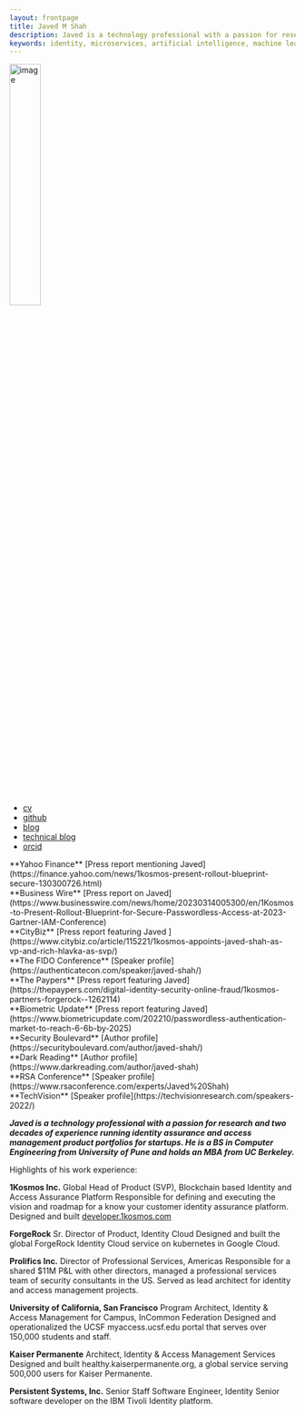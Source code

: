 ```yaml
---
layout: frontpage
title: Javed M Shah
description: Javed is a technology professional with a passion for research and two decades of experience running identity assurance and access management product portfolios for startups. He is a BS in Computer Engineering from University of Pune and holds an MBA from UC Berkeley.
keywords: identity, microservices, artificial intelligence, machine learning, security, policies, data, platform, berkeley
---
```

<img src="{{ BASE_PATH }}/jshah.jpg" alt="image" width="33%" height="auto">
<div class="navbar">
  <div class="navbar-inner">
      <ul class="nav">
          <li><a href="{{ BASE_PATH }}/jshah-public.pdf">cv</a></li>
          <li><a href="https://github.com/javedmshah">github</a></li>
          <li><a href="https://www.1kosmos.com/authors/javed-shah/">blog</a></li>
          <li><a href="https://backstage.forgerock.com/search/?t=community&q=Javed%20Shah&page=1&sort=_score:desc">technical blog</a></li>
          <li><a href="https://orcid.org/0009-0009-7472-5614">orcid</a></li>
      </ul>
  </div>
</div>
**Yahoo Finance** [Press report mentioning Javed](https://finance.yahoo.com/news/1kosmos-present-rollout-blueprint-secure-130300726.html) <br>
**Business Wire** [Press report on Javed](https://www.businesswire.com/news/home/20230314005300/en/1Kosmos-to-Present-Rollout-Blueprint-for-Secure-Passwordless-Access-at-2023-Gartner-IAM-Conference)<br>
**CityBiz** [Press report featuring Javed ](https://www.citybiz.co/article/115221/1kosmos-appoints-javed-shah-as-vp-and-rich-hlavka-as-svp/)<br>
**The FIDO Conference** [Speaker profile](https://authenticatecon.com/speaker/javed-shah/)<br>
**The Paypers** [Press report featuring Javed](https://thepaypers.com/digital-identity-security-online-fraud/1kosmos-partners-forgerock--1262114)<br>
**Biometric Update** [Press report featuring Javed](https://www.biometricupdate.com/202210/passwordless-authentication-market-to-reach-6-6b-by-2025)<br>
**Security Boulevard** [Author profile](https://securityboulevard.com/author/javed-shah/)<br>
**Dark Reading** [Author profile](https://www.darkreading.com/author/javed-shah)<br>
**RSA Conference** [Speaker profile](https://www.rsaconference.com/experts/Javed%20Shah) <br>
**TechVision** [Speaker profile](https://techvisionresearch.com/speakers-2022/) <br>

***Javed is a technology professional with a passion for research and two decades of experience running identity assurance and access management product portfolios for startups. He is a BS in Computer Engineering from University of Pune and holds an MBA from UC Berkeley.***

Highlights of his work experience:

**1Kosmos Inc.**
Global Head of Product (SVP), Blockchain based Identity and Access Assurance Platform
Responsible for defining and executing the vision and roadmap for a know your customer identity assurance platform. Designed and built [developer.1kosmos.com](developer.1kosmos.com)

**ForgeRock**
Sr. Director of Product, Identity Cloud
Designed and built the global ForgeRock Identity Cloud service on kubernetes in Google Cloud.

**Prolifics Inc.**
Director of Professional Services, Americas
Responsible for a shared $11M P&L with other directors, managed a professional services team of security consultants in the US. Served as lead architect for identity and access management projects.

**University of California, San Francisco**
Program Architect, Identity & Access Management for Campus, InCommon Federation
Designed and operationalized the UCSF myaccess.ucsf.edu portal that serves over 150,000 students and staff.

**Kaiser Permanente**
Architect, Identity & Access Management Services
Designed and built healthy.kaiserpermanente.org, a global service serving 500,000 users for Kaiser Permanente.

**Persistent Systems, Inc.**
Senior Staff Software Engineer, Identity
Senior software developer on the IBM Tivoli Identity platform.
